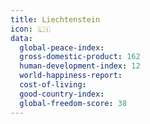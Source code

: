 ```yaml
---
title: Liechtenstein
icon: 🇱🇮
data:
  global-peace-index:
  gross-domestic-product: 162
  human-development-index: 12
  world-happiness-report:
  cost-of-living:
  good-country-index:
  global-freedom-score: 38
---
```


